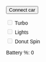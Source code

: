 <!DOCTYPE html>
<html>
<head>
  <title>Shell Racing Legends – Bluetooth RC Remote</title>
  <meta charset="utf-8">
  <style>
    body { font-family:sans-serif; }
    label { display:block; margin:6px 0; }
  </style>
</head>

<body>
  <button id="connectBtn">Connect car</button>

  <label><input type="checkbox" id="turboBox" disabled> Turbo</label>
  <label><input type="checkbox" id="lightBox" disabled> Lights</label>
  <label><input type="checkbox" id="donutBox" disabled> Donut Spin</label>
  <div>Battery %: <span id="battSpan">0</span></div>

  <script>
  /* ----------  CONSTANTS  ---------- */
  const CONTROL_SERVICE_UUID = '0000fff0-0000-1000-8000-00805f9b34fb';
  const CONTROL_CHAR_UUID    = '0000fff1-0000-1000-8000-00805f9b34fb';
  const BATTERY_SERVICE_UUID = 'battery_service';  // Standard 0x180F
  const BATTERY_CHAR_UUID    = 'battery_level';    // Standard 0x2A19

  /* ----------  STATE  ---------- */
  let bleDevice  = null;
  let ctrlChar   = null;
  let lastPacket = new Uint8Array(8);  // Track changes for event-driven sends
  let up=false, down=false, left=false, right=false, turbo=false, lights=false, donut=false, mode=0;

  /* ----------  CONNECT  ---------- */
  async function connect() {
    bleDevice = await navigator.bluetooth.requestDevice({
      filters: [{namePrefix: 'SL-'}],
      optionalServices: [CONTROL_SERVICE_UUID, BATTERY_SERVICE_UUID]
    });
    bleDevice.addEventListener('gattserverdisconnected', () => bleDevice = null);
    const gatt = await bleDevice.gatt.connect();

    const ctrlSvc = await gatt.getPrimaryService(CONTROL_SERVICE_UUID);
    ctrlChar      = await ctrlSvc.getCharacteristic(CONTROL_CHAR_UUID);

    const battSvc = await gatt.getPrimaryService(BATTERY_SERVICE_UUID);
    const battChar = await battSvc.getCharacteristic(BATTERY_CHAR_UUID);
    await battChar.startNotifications();
    battChar.addEventListener('characteristicvaluechanged', handleBattery);
    // Initial read for current battery level
    const initialBatt = await battChar.readValue();
    handleBattery({target: {value: initialBatt}});

    // Send initial zero packet
    await sendCmd();
  }

  /* ----------  BATTERY  ---------- */
  function handleBattery(ev) {
    const value = ev.target.value.getUint8(0);  // Single byte: 0-100%
    document.getElementById('battSpan').textContent = value;
  }

  /* ----------  COMMAND BUILD  ---------- */
  function buildPacket() {
    const packet = new Uint8Array(8);
    packet[0] = mode;    // 0: Normal mode (toggle for UI modes if needed)
    packet[1] = up ? 1 : 0;
    packet[2] = down ? 1 : 0;
    packet[3] = left ? 1 : 0;
    packet[4] = right ? 1 : 0;
    packet[5] = lights ? 1 : 0;
    packet[6] = turbo ? 1 : 0;
    packet[7] = donut ? 1 : 0;
    return packet;
  }

  /* ----------  SEND  ---------- */
  async function sendCmd(force = false) {
    if (!bleDevice || !ctrlChar) return;
    const packet = buildPacket();
    const hasMotion = packet[1] || packet[2];  // up or down active
    const isBoostPress = packet[6] && !lastPacket[6];  // turbo just pressed
    const isSpecialPress = packet[5] || packet[7];  // lights or donut

    // Send if changed, or force for turbo/special (even if no motion change)
    if (force || !arraysEqual(packet, lastPacket) || (isBoostPress && hasMotion) || isSpecialPress) {
      await ctrlChar.writeValueWithoutResponse(packet);
      console.log('Sent packet:', Array.from(packet).map(b => b.toString(16).padStart(2, '0')).join(' '), 
                  `| Turbo: ${packet[6] ? 'ON' : 'OFF'}`);
      lastPacket = new Uint8Array(packet);  // Copy for comparison
    }
  }

  function arraysEqual(a, b) {
    if (a.length !== b.length) return false;
    for (let i = 0; i < a.length; i++) if (a[i] !== b[i]) return false;
    return true;
  }

  /* ----------  GAMEPAD  ---------- */
  function pollPad() {
    const gp = navigator.getGamepads()[0];
    if (gp) {
      const prevUp = up;
      const prevTurbo = turbo;
      up     = gp.buttons[0]?.pressed || false;  // Accelerate (A/X)
      down   = gp.buttons[2]?.pressed || false;  // Brake (X/Square)
      const dL = gp.buttons[14]?.pressed || false,
            dR = gp.buttons[15]?.pressed || false,
            ax  = gp.axes[0] || 0;
      left   = dL || ax < -0.3;  // Steer left (D-pad + stick)
      right  = dR || ax >  0.3;  // Steer right
      turbo  = gp.buttons[5]?.pressed || false;  // Right bumper (RB)
      lights = gp.buttons[4]?.pressed || false;  // Left bumper (LB)
      donut  = gp.buttons[3]?.pressed || false;  // Y/Triangle for donut spin
      mode   = gp.buttons[7]?.pressed ? 1 : 0;   // Start button for mode toggle (hold to switch)

      // Update UI
      document.getElementById('turboBox').checked = turbo;
      document.getElementById('lightBox').checked = lights;
      document.getElementById('donutBox').checked = donut;

      // Send on change (event-driven); force if turbo pressed with motion
      const turboWithMotion = turbo && (up || down);
      sendCmd(turboWithMotion || turbo !== prevTurbo || up !== prevUp);
    }
    requestAnimationFrame(pollPad);
  }
  pollPad();

  /* ----------  UI  ---------- */
  document.getElementById('connectBtn').onclick = connect;
  </script>
</body>
</html>
